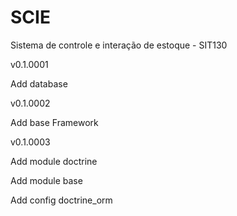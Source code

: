 SCIE
====

Sistema de controle e interação de estoque - SIT130

v0.1.0001

Add database 

v0.1.0002

Add base Framework

v0.1.0003

Add module doctrine

Add module base

Add config doctrine_orm 

